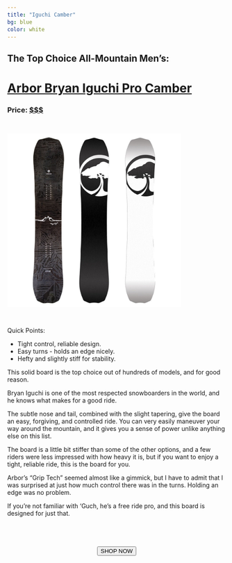 ```yaml
---
title: "Iguchi Camber"
bg: blue
color: white
---
```


<!-- https://www.amazon.com/Arbor-Bryan-Iguchi-Pro-Camber-Snowboard/dp/B075RCQXHJ/ref=pd_sbs_200_2?_encoding=UTF8&psc=1&refRID=KQ8F0RVVK3HZMGFC9ZBK -->
<!-- http://amzn.to/2l51Mk9 -->

## The Top Choice All-Mountain Men’s:

# [Arbor Bryan Iguchi Pro Camber](http://amzn.to/2l51Mk9)

### Price: [$$$](http://amzn.to/2l51Mk9)

<a href="http://amzn.to/2l51Mk9">
    <img class="circle-img" src="/img/biguchi.jpg" height="400em" width="400em" style="margin: 2em 0 2em 0" />
</a>

Quick Points:

- Tight control, reliable design.
- Easy turns - holds an edge nicely.
- Hefty and slightly stiff for stability.

This solid board is the top choice out of hundreds of models, and for good reason.

Bryan Iguchi is one of the most respected snowboarders in the world, and he knows what makes for a good ride.

The subtle nose and tail, combined with the slight tapering, give the board an easy, forgiving, and controlled ride. You can very easily maneuver your way around the mountain, and it gives you a sense of power unlike anything else on this list.

The board is a little bit stiffer than some of the other options, and a few riders were less impressed with how heavy it is, but if you want to enjoy a tight, reliable ride, this is the board for you.

Arbor’s “Grip Tech” seemed almost like a gimmick, but I have to admit that I was surprised at just how much control there was in the turns. Holding an edge was no problem.

If you’re not familiar with ‘Guch, he’s a free ride pro, and this board is designed for just that.

<div style="clear: both;"></div>

<form action="http://amzn.to/2l51Mk9">
 <center><input type="submit" value="SHOP NOW" class="css3button" style="margin-top: 4em"></center>
</form>
